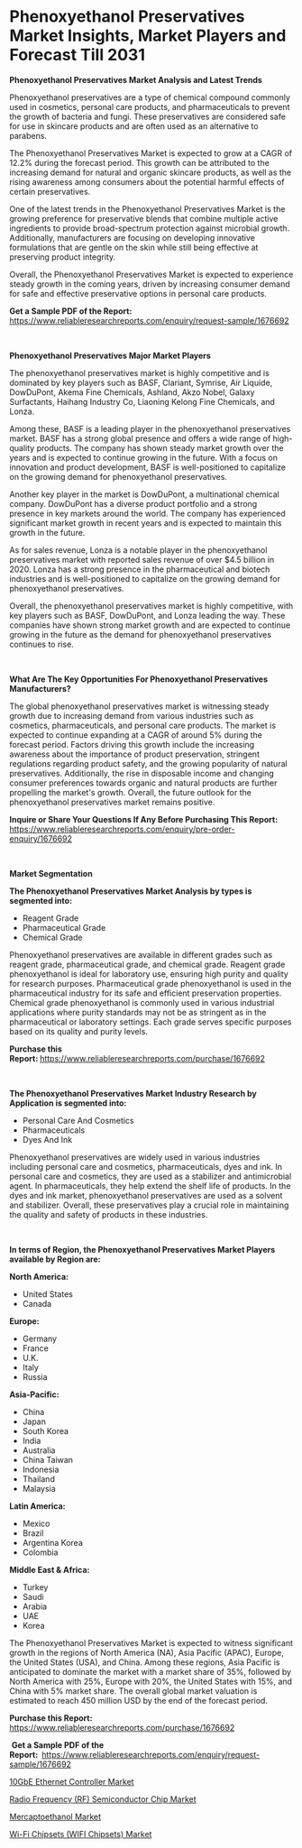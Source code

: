 <p><h1>Phenoxyethanol Preservatives Market Insights, Market Players and Forecast Till 2031</h1></p><p><strong>Phenoxyethanol Preservatives Market Analysis and Latest Trends</strong></p>
<p><p>Phenoxyethanol preservatives are a type of chemical compound commonly used in cosmetics, personal care products, and pharmaceuticals to prevent the growth of bacteria and fungi. These preservatives are considered safe for use in skincare products and are often used as an alternative to parabens.</p><p>The Phenoxyethanol Preservatives Market is expected to grow at a CAGR of 12.2% during the forecast period. This growth can be attributed to the increasing demand for natural and organic skincare products, as well as the rising awareness among consumers about the potential harmful effects of certain preservatives.</p><p>One of the latest trends in the Phenoxyethanol Preservatives Market is the growing preference for preservative blends that combine multiple active ingredients to provide broad-spectrum protection against microbial growth. Additionally, manufacturers are focusing on developing innovative formulations that are gentle on the skin while still being effective at preserving product integrity.</p><p>Overall, the Phenoxyethanol Preservatives Market is expected to experience steady growth in the coming years, driven by increasing consumer demand for safe and effective preservative options in personal care products.</p></p>
<p><strong>Get a Sample PDF of the Report:&nbsp;</strong> <a href="https://www.reliableresearchreports.com/enquiry/request-sample/1676692">https://www.reliableresearchreports.com/enquiry/request-sample/1676692</a></p>
<p>&nbsp;</p>
<p><strong>Phenoxyethanol Preservatives Major Market Players</strong></p>
<p><p>The phenoxyethanol preservatives market is highly competitive and is dominated by key players such as BASF, Clariant, Symrise, Air Liquide, DowDuPont, Akema Fine Chemicals, Ashland, Akzo Nobel, Galaxy Surfactants, Haihang Industry Co, Liaoning Kelong Fine Chemicals, and Lonza.</p><p>Among these, BASF is a leading player in the phenoxyethanol preservatives market. BASF has a strong global presence and offers a wide range of high-quality products. The company has shown steady market growth over the years and is expected to continue growing in the future. With a focus on innovation and product development, BASF is well-positioned to capitalize on the growing demand for phenoxyethanol preservatives.</p><p>Another key player in the market is DowDuPont, a multinational chemical company. DowDuPont has a diverse product portfolio and a strong presence in key markets around the world. The company has experienced significant market growth in recent years and is expected to maintain this growth in the future.</p><p>As for sales revenue, Lonza is a notable player in the phenoxyethanol preservatives market with reported sales revenue of over $4.5 billion in 2020. Lonza has a strong presence in the pharmaceutical and biotech industries and is well-positioned to capitalize on the growing demand for phenoxyethanol preservatives.</p><p>Overall, the phenoxyethanol preservatives market is highly competitive, with key players such as BASF, DowDuPont, and Lonza leading the way. These companies have shown strong market growth and are expected to continue growing in the future as the demand for phenoxyethanol preservatives continues to rise.</p></p>
<p>&nbsp;</p>
<p><strong>What Are The Key Opportunities For Phenoxyethanol Preservatives Manufacturers?</strong></p>
<p><p>The global phenoxyethanol preservatives market is witnessing steady growth due to increasing demand from various industries such as cosmetics, pharmaceuticals, and personal care products. The market is expected to continue expanding at a CAGR of around 5% during the forecast period. Factors driving this growth include the increasing awareness about the importance of product preservation, stringent regulations regarding product safety, and the growing popularity of natural preservatives. Additionally, the rise in disposable income and changing consumer preferences towards organic and natural products are further propelling the market's growth. Overall, the future outlook for the phenoxyethanol preservatives market remains positive.</p></p>
<p><strong>Inquire or Share Your Questions If Any Before Purchasing This Report:</strong> <a href="https://www.reliableresearchreports.com/enquiry/pre-order-enquiry/1676692">https://www.reliableresearchreports.com/enquiry/pre-order-enquiry/1676692</a></p>
<p>&nbsp;</p>
<p><strong>Market Segmentation</strong></p>
<p><strong>The Phenoxyethanol Preservatives Market Analysis by types is segmented into:</strong></p>
<p><ul><li>Reagent Grade</li><li>Pharmaceutical Grade</li><li>Chemical Grade</li></ul></p>
<p><p>Phenoxyethanol preservatives are available in different grades such as reagent grade, pharmaceutical grade, and chemical grade. Reagent grade phenoxyethanol is ideal for laboratory use, ensuring high purity and quality for research purposes. Pharmaceutical grade phenoxyethanol is used in the pharmaceutical industry for its safe and efficient preservation properties. Chemical grade phenoxyethanol is commonly used in various industrial applications where purity standards may not be as stringent as in the pharmaceutical or laboratory settings. Each grade serves specific purposes based on its quality and purity levels.</p></p>
<p><strong>Purchase this Report:&nbsp;</strong><a href="https://www.reliableresearchreports.com/purchase/1676692">https://www.reliableresearchreports.com/purchase/1676692</a></p>
<p>&nbsp;</p>
<p><strong>The Phenoxyethanol Preservatives Market Industry Research by Application is segmented into:</strong></p>
<p><ul><li>Personal Care And Cosmetics</li><li>Pharmaceuticals</li><li>Dyes And Ink</li></ul></p>
<p><p>Phenoxyethanol preservatives are widely used in various industries including personal care and cosmetics, pharmaceuticals, dyes and ink. In personal care and cosmetics, they are used as a stabilizer and antimicrobial agent. In pharmaceuticals, they help extend the shelf life of products. In the dyes and ink market, phenoxyethanol preservatives are used as a solvent and stabilizer. Overall, these preservatives play a crucial role in maintaining the quality and safety of products in these industries.</p></p>
<p>&nbsp;</p>
<p><strong>In terms of Region, the Phenoxyethanol Preservatives Market Players available by Region are:</strong></p>
<p>
    <p> <strong> North America: </strong>
        <ul>
            <li>United States</li>
            <li>Canada</li>
        </ul>
        </p> 
    <p> <strong> Europe: </strong>
        <ul>
            <li>Germany</li>
            <li>France</li>
            <li>U.K.</li>
            <li>Italy</li>
            <li>Russia</li>
        </ul>
        </p> 
    <p> <strong> Asia-Pacific: </strong>
        <ul>
            <li>China</li>
            <li>Japan</li>
            <li>South Korea</li>
            <li>India</li>
            <li>Australia</li>
            <li>China Taiwan</li>
            <li>Indonesia</li>
            <li>Thailand</li>
            <li>Malaysia</li>
        </ul>
        </p> 
    <p> <strong> Latin America: </strong>
        <ul>
            <li>Mexico</li>
            <li>Brazil</li>
            <li>Argentina Korea</li>
            <li>Colombia</li>
        </ul>
        </p> 
    <p> <strong> Middle East & Africa: </strong>
        <ul>
            <li>Turkey</li>
            <li>Saudi</li>
            <li>Arabia</li>
            <li>UAE</li>
            <li>Korea</li>
        </ul>
    </p>
    </p>
<p><p>The Phenoxyethanol Preservatives Market is expected to witness significant growth in the regions of North America (NA), Asia Pacific (APAC), Europe, the United States (USA), and China. Among these regions, Asia Pacific is anticipated to dominate the market with a market share of 35%, followed by North America with 25%, Europe with 20%, the United States with 15%, and China with 5% market share. The overall global market valuation is estimated to reach 450 million USD by the end of the forecast period.</p></p>
<p><strong>Purchase this Report: </strong><a href="https://www.reliableresearchreports.com/purchase/1676692">https://www.reliableresearchreports.com/purchase/1676692</a></p>
<p>&nbsp;<strong>Get a Sample PDF of the Report:&nbsp;&nbsp;</strong><a href="https://www.reliableresearchreports.com/enquiry/request-sample/1676692">https://www.reliableresearchreports.com/enquiry/request-sample/1676692</a></p>
<p><strong></strong></p>
<p><p><a href="https://view.publitas.com/reportprime-1/10gbe-ethernet-controller-market-insights-market-players-and-forecast-till-2030/">10GbE Ethernet Controller Market</a></p><p><a href="https://view.publitas.com/reportprime-1/radio-frequency-rf-semiconductor-chip-market-research-report-forecasted-for-period-from-2023-2030-by-market-type-market-application-and-region/">Radio Frequency (RF) Semiconductor Chip Market</a></p><p><a href="https://military-diascia-e68.notion.site/Mercaptoethanol-Market-Insights-Market-Players-and-Forecast-Till-2031-83c201944f4440cb9dd9ab88bc7e9d2e">Mercaptoethanol Market</a></p><p><a href="https://view.publitas.com/reportprime-1/wi-fi-chipsets-wifi-chipsets-market-research-report-forecasted-for-period-from-2023-2030-by-market-type-market-application-and-region/">Wi-Fi Chipsets (WIFI Chipsets) Market</a></p></p>